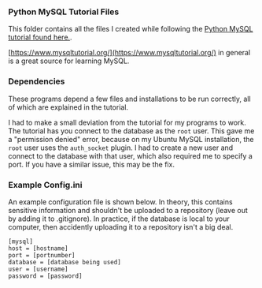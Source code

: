 ### Python MySQL Tutorial Files

This folder contains all the files I created while following the [Python MySQL tutorial found here.](https://www.mysqltutorial.org/python-mysql/).

[https://www.mysqltutorial.org/](https://www.mysqltutorial.org/) in general is a great source for learning MySQL.

### Dependencies

These programs depend a few files and installations to be run correctly, all of which are explained in the tutorial. 

I had to make a small deviation from the tutorial for my programs to work. The tutorial has you connect to the database as the `root` user. This gave me a "permission denied" error, because on my Ubuntu MySQL installation, the `root` user uses the `auth_socket` plugin. I had to create a new user and connect to the database with that user, which also required me to specify a port. If you have a similar issue, this may be the fix.

### Example Config.ini

An example configuration file is shown below. In theory, this contains sensitive information and shouldn't be uploaded to a repository (leave out by adding it to .gitignore). In practice, if the database is local to your computer, then accidently uploading it to a repository isn't a big deal.

```
[mysql]  
host = [hostname]  
port = [portnumber]  
database = [database being used] 
user = [username]  
password = [password]
```

